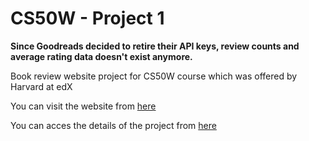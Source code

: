 # CS50W - Project 1

**Since Goodreads decided to retire their API keys, review counts and average rating data doesn't exist anymore.**

Book review website project for CS50W course which was offered by Harvard at edX

You can visit the website from [here](https://cs50project1ataberk.herokuapp.com/)

You can acces the details of the project from [here](https://docs.cs50.net/web/2019/x/projects/1/project1.html)


